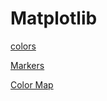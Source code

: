 # Matplotlib
<a href='https://matplotlib.org/stable/tutorials/colors/colors.html'> colors </a>

<a href='https://matplotlib.org/3.1.0/api/markers_api.html#module-matplotlib.markers'>Markers</a>

<a href='https://matplotlib.org/stable/tutorials/colors/colormaps.html'>Color Map</a>
